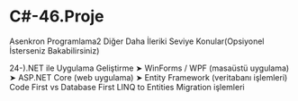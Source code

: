 # C#-46.Proje
Asenkron Programlama2
Diğer Daha İleriki Seviye Konular(Opsiyonel İsterseniz Bakabilirsiniz)

24-).NET ile Uygulama Geliştirme
➤ WinForms / WPF (masaüstü uygulama)
➤ ASP.NET Core (web uygulama)
➤ Entity Framework (veritabanı işlemleri)
Code First vs Database First
LINQ to Entities
Migration işlemleri
